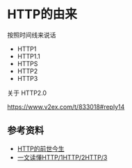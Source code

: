 # HTTP的由来



按照时间线来说话







- HTTP1
- HTTP1.1
- HTTPS
- HTTP2 
- HTTP3



关于 HTTP2.0

https://www.v2ex.com/t/833018#reply14







## 参考资料

- [HTTP的前世今生](https://coolshell.cn/articles/19840.html)
- [一文读懂HTTP/1HTTP/2HTTP/3](https://mp.weixin.qq.com/s?__biz=MjM5ODYwMjI2MA==&mid=2649745237&idx=1&sn=4d7e63360c3b4a95a5cf0dfe17cb84dc&chksm=bed3742e89a4fd38f923d60ee6293db8d2460f14113e0288097a06b0f522df052c7f4fab1cc8&mpshare=1&scene=1&srcid=&sharer_sharetime=1578911899073&sharer_shareid=778ad5bf3b27e0078eb105d7277263f6#rd)